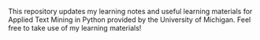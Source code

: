 This repository updates my learning notes and useful learning materials for Applied Text Mining in Python provided by the University of Michigan. Feel free to take use of my learning materials!